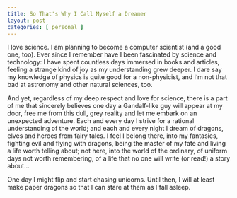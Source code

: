 ```yaml
---
title: So That's Why I Call Myself a Dreamer
layout: post
categories: [ personal ]
---
```


I love science. I am planning to become a computer scientist (and a good one, too). Ever since I remember have I been fascinated by science and technology: I have spent countless days immersed in books and articles, feeling a strange kind of joy as my understanding grew deeper. I dare say my knowledge of physics is quite good for a non-physicist, and I’m not that bad at astronomy and other natural sciences, too.

And yet, regardless of my deep respect and love for science, there is a part of me that sincerely believes one day a Gandalf-like guy will appear at my door, free me from this dull, grey reality and let me embark on an unexpected adventure. Each and every day I strive for  a rational understanding of the world; and each and every night I dream of dragons, elves and heroes from fairy tales. I feel I belong there, into my fantasies, fighting evil and flying with dragons, being the master of my fate and living a life worth telling about; not here, into the world of the ordinary, of uniform days not worth remembering, of a life that no one will write (or read!) a story about...

One day I might flip and start chasing unicorns. Until then, I will at least make paper dragons so that I can stare at them as I fall asleep.
